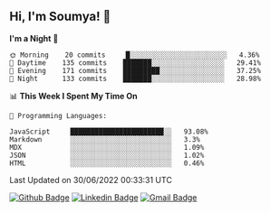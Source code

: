 ## Hi, I'm Soumya! 👋

<!--START_SECTION:waka-->
**I'm a Night 🦉** 

```text
🌞 Morning    20 commits     █░░░░░░░░░░░░░░░░░░░░░░░░   4.36% 
🌆 Daytime    135 commits    ███████░░░░░░░░░░░░░░░░░░   29.41% 
🌃 Evening    171 commits    █████████░░░░░░░░░░░░░░░░   37.25% 
🌙 Night      133 commits    ███████░░░░░░░░░░░░░░░░░░   28.98%

```


📊 **This Week I Spent My Time On** 

```text
💬 Programming Languages: 

JavaScript     ███████████████████████░░   93.08% 
Markdown       ░░░░░░░░░░░░░░░░░░░░░░░░░   3.3% 
MDX            ░░░░░░░░░░░░░░░░░░░░░░░░░   1.09% 
JSON           ░░░░░░░░░░░░░░░░░░░░░░░░░   1.02% 
HTML           ░░░░░░░░░░░░░░░░░░░░░░░░░   0.46%
```


 Last Updated on 30/06/2022 00:33:31 UTC
<!--END_SECTION:waka-->

[![Github Badge](https://img.shields.io/badge/-rubyruins-grey?style=for-the-badge&logo=github&logoColor=white&link=https://github.com/rubyruins/)](https://www.github.com/rubyruins/) 
[![Linkedin Badge](https://img.shields.io/badge/-Soumya%20Parekh-0072b1?style=for-the-badge&logo=Linkedin&logoColor=white&link=https://www.linkedin.com/in/Soumya-Parekh/)](https://www.linkedin.com/in/Soumya-Parekh/) 
[![Gmail Badge](https://img.shields.io/badge/-soumyaparekh.me@gmail.com-c14438?style=for-the-badge&logo=Gmail&logoColor=white&link=mailto:soumyaparekh.me@gmail.com)](mailto:soumyaparekh.me@gmail.com) 
